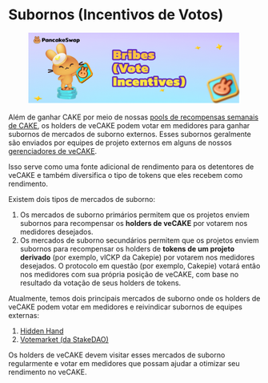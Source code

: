 # Subornos (Incentivos de Votos)

<figure><img src="../../.gitbook/assets/image.png" alt=""><figcaption></figcaption></figure>

Além de ganhar CAKE por meio de nossas [pools de recompensas semanais de CAKE](https://docs.pancakeswap.finance/v/portuguese-brazilian/produtos/vecake/ganhe-cake-semanalmente), os holders de veCAKE podem votar em medidores para ganhar subornos de mercados de suborno externos. Esses subornos geralmente são enviados por equipes de projeto externos em alguns de nossos [gerenciadores de veCAKE](https://docs.pancakeswap.finance/v/portuguese-brazilian/produtos/vecake/gerenciadores-de-vecake).&#x20;

Isso serve como uma fonte adicional de rendimento para os detentores de veCAKE e também diversifica o tipo de tokens que eles recebem como rendimento.&#x20;

Existem dois tipos de mercados de suborno:&#x20;

1. Os mercados de suborno primários permitem que os projetos enviem subornos para recompensar os **holders de veCAKE** por votarem nos medidores desejados.&#x20;
2. Os mercados de suborno secundários permitem que os projetos enviem subornos para recompensar os holders de **tokens de um projeto derivado** (por exemplo, vlCKP da Cakepie) por votarem nos medidores desejados. O protocolo em questão (por exemplo, Cakepie) votará então nos medidores com sua própria posição de veCAKE, com base no resultado da votação de seus holders de tokens.&#x20;

Atualmente, temos dois principais mercados de suborno onde os holders de veCAKE podem votar em medidores e reivindicar subornos de equipes externas:&#x20;

1. [Hidden Hand](https://hiddenhand.finance/pancakeswap)
2. [Votemarket (da StakeDAO)](https://votemarket.stakedao.org/?market=cake\&solution=All)&#x20;

Os holders de veCAKE devem visitar esses mercados de suborno regularmente e votar em medidores que possam ajudar a otimizar seu rendimento no veCAKE.

